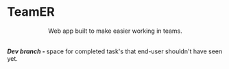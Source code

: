 <h1>TeamER</h1>
<p align="center">Web app built to make easier working in teams.</p>
<br>
<b><i>Dev branch - </i></b>space for completed task's that end-user shouldn't have seen yet.
